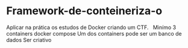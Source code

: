 # Framework-de-conteineriza-o
Aplicar na prática os estudos de Docker criando um CTF.    Minímo 3 containers docker compose  Um dos containers pode ser um banco de dados  Ser criativo
